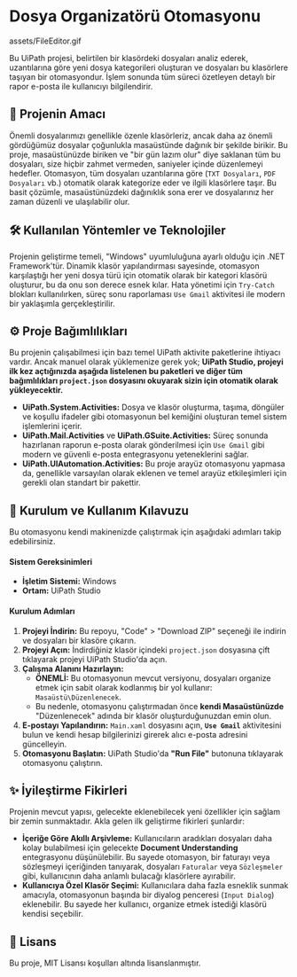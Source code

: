 # Dosya Organizatörü Otomasyonu

assets/FileEditor.gif

Bu UiPath projesi, belirtilen bir klasördeki dosyaları analiz ederek, uzantılarına göre yeni dosya kategorileri oluşturan ve dosyaları bu klasörlere taşıyan bir otomasyondur. İşlem sonunda tüm süreci özetleyen detaylı bir rapor e-posta ile kullanıcıyı bilgilendirir.

## 🎯 Projenin Amacı

Önemli dosyalarımızı genellikle özenle klasörleriz, ancak daha az önemli gördüğümüz dosyalar çoğunlukla masaüstünde dağınık bir şekilde birikir. Bu proje, masaüstünüzde biriken ve "bir gün lazım olur" diye saklanan tüm bu dosyaları, size hiçbir zahmet vermeden, saniyeler içinde düzenlemeyi hedefler. Otomasyon, tüm dosyaları uzantılarına göre (`TXT Dosyaları`, `PDF Dosyaları` vb.) otomatik olarak kategorize eder ve ilgili klasörlere taşır. Bu basit çözümle, masaüstünüzdeki dağınıklık sona erer ve dosyalarınız her zaman düzenli ve ulaşılabilir olur.

## 🛠️ Kullanılan Yöntemler ve Teknolojiler

Projenin geliştirme temeli, "Windows" uyumluluğuna ayarlı olduğu için .NET Framework'tür. Dinamik klasör yapılandırması sayesinde, otomasyon karşılaştığı her yeni dosya türü için otomatik olarak bir kategori klasörü oluşturur, bu da onu son derece esnek kılar. Hata yönetimi için `Try-Catch` blokları kullanılırken, süreç sonu raporlaması `Use Gmail` aktivitesi ile modern bir yaklaşımla gerçekleştirilir.

## ⚙️ Proje Bağımlılıkları

Bu projenin çalışabilmesi için bazı temel UiPath aktivite paketlerine ihtiyacı vardır. Ancak manuel olarak yüklemenize gerek yok; **UiPath Studio, projeyi ilk kez açtığınızda aşağıda listelenen bu paketleri ve diğer tüm bağımlılıkları `project.json` dosyasını okuyarak sizin için otomatik olarak yükleyecektir.**

*   **UiPath.System.Activities:** Dosya ve klasör oluşturma, taşıma, döngüler ve koşullu ifadeler gibi otomasyonun bel kemiğini oluşturan temel sistem işlemlerini içerir.
*   **UiPath.Mail.Activities** ve **UiPath.GSuite.Activities:** Süreç sonunda hazırlanan raporun e-posta olarak gönderilmesi için `Use Gmail` gibi modern ve güvenli e-posta entegrasyonu yeteneklerini sağlar.
*   **UiPath.UIAutomation.Activities:** Bu proje arayüz otomasyonu yapmasa da, genellikle varsayılan olarak eklenen ve temel arayüz etkileşimleri için gerekli olan standart bir pakettir.

## 🚀 Kurulum ve Kullanım Kılavuzu

Bu otomasyonu kendi makinenizde çalıştırmak için aşağıdaki adımları takip edebilirsiniz.

#### Sistem Gereksinimleri
*   **İşletim Sistemi:** Windows
*   **Ortam:** UiPath Studio

#### Kurulum Adımları
1.  **Projeyi İndirin:** Bu repoyu, "Code" > "Download ZIP" seçeneği ile indirin ve dosyaları bir klasöre çıkarın.
2.  **Projeyi Açın:** İndirdiğiniz klasör içindeki `project.json` dosyasına çift tıklayarak projeyi UiPath Studio'da açın.
3.  **Çalışma Alanını Hazırlayın:**
    *   **ÖNEMLİ:** Bu otomasyonun mevcut versiyonu, dosyaları organize etmek için sabit olarak kodlanmış bir yol kullanır: `Masaüstü\Düzenlenecek`.
    *   Bu nedenle, otomasyonu çalıştırmadan önce **kendi Masaüstünüzde** "Düzenlenecek" adında bir klasör oluşturduğunuzdan emin olun.
4.  **E-postayı Yapılandırın:** `Main.xaml` dosyasını açın, **`Use Gmail`** aktivitesini bulun ve kendi hesap bilgilerinizi girerek alıcı e-posta adresini güncelleyin.
5.  **Otomasyonu Başlatın:** UiPath Studio'da **"Run File"** butonuna tıklayarak otomasyonu çalıştırın.

## ✨ İyileştirme Fikirleri

Projenin mevcut yapısı, gelecekte eklenebilecek yeni özellikler için sağlam bir zemin sunmaktadır. Akla gelen ilk geliştirme fikirleri şunlardır:

*   **İçeriğe Göre Akıllı Arşivleme:** Kullanıcıların aradıkları dosyaları daha kolay bulabilmesi için gelecekte **Document Understanding** entegrasyonu düşünülebilir. Bu sayede otomasyon, bir faturayı veya sözleşmeyi içeriğinden tanıyarak, dosyaları `Faturalar` veya `Sözleşmeler` gibi, kullanıcının daha anlamlı bulacağı klasörlere ayırabilir.
*   **Kullanıcıya Özel Klasör Seçimi:** Kullanıcılara daha fazla esneklik sunmak amacıyla, otomasyonun başında bir diyalog penceresi (`Input Dialog`) eklenebilir. Bu sayede her kullanıcı, organize etmek istediği klasörü kendisi seçebilir.

## 📄 Lisans

Bu proje, MIT Lisansı koşulları altında lisanslanmıştır.

